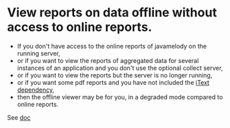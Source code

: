 # View reports on data offline without access to online reports.

* If you don't have access to the online reports of javamelody on the running server,
* or if you want to view the reports of aggregated data for several instances of an application and you don't use the optional collect server,
* or if you want to view the reports but the server is no longer running,
* or if you want some pdf reports and you have not included the [iText dependency](../../../wiki/UserGuide#dependencies),
* then the offline viewer may be for you, in a degraded mode compared to online reports.

See [doc](../../../wiki/UserGuideAdvanced#offline-viewer)
